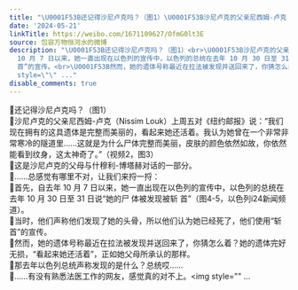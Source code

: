 ```yaml
---
title: "\U0001F53B还记得沙尼卢克吗？（图1）\U0001F53B沙尼卢克的父亲尼西姆-卢克（Nissim Louk）上周五对《纽约邮报》说：“我们现在拥有的这具遗体是完整而美丽的，看起来她还活..."
date: '2024-05-21'
linkTitle: https://weibo.com/1671109627/OfmG0lt3E
source: 包容万物恒河水的微博
description: "\U0001F53B还记得沙尼卢克吗？（图1）<br>\U0001F53B沙尼卢克的父亲尼西姆-卢克（Nissim Louk）上周五对《纽约邮报》说：“我们现在拥有的这具遗体是完整而美丽的，看起来她还活着。我认为她曾在一个非常非常寒冷的隧道里......这就是为什么尸体完整而美丽，皮肤的颜色依然如故，你依然能看到纹身，这太神奇了。”（视频2，图3）<br>\U0001F53B这是沙尼卢克的父母与什穆利-博塔赫对话的一部分。<br>\U0001F53B……总感觉有哪里不对，让我们来捋一捋：<br>\U0001F53B首先，自去年
  10 月 7 日以来，她一直出现在以色列的宣传中，以色列的总统在去年 10 月 30 日至 31 日说“她的尸 体被发现被斩 首”（图4-5，以色列i24新闻频道）。<br>\U0001F53B当时，他们声称他们发现了她的头骨，所以他们认为她已经死了，他们使用“斩
  首”的宣传。<br>\U0001F53B然而，她的遗体号称最近在拉法被发现并送回来了，你猜怎么着？她的遗体完好无损，“看起来她还活着”，正如她父母所承认的那样。<br>\U0001F53B那去年以色列总统声称发现的是什么？总统哎……<br>\U0001F53B……有没有熟悉法医工作的网友，感觉真的对不上。<img
  style=\"\" ..."
disable_comments: true
---
```

🔻还记得沙尼卢克吗？（图1）<br>🔻沙尼卢克的父亲尼西姆-卢克（Nissim Louk）上周五对《纽约邮报》说：“我们现在拥有的这具遗体是完整而美丽的，看起来她还活着。我认为她曾在一个非常非常寒冷的隧道里......这就是为什么尸体完整而美丽，皮肤的颜色依然如故，你依然能看到纹身，这太神奇了。”（视频2，图3）<br>🔻这是沙尼卢克的父母与什穆利-博塔赫对话的一部分。<br>🔻……总感觉有哪里不对，让我们来捋一捋：<br>🔻首先，自去年 10 月 7 日以来，她一直出现在以色列的宣传中，以色列的总统在去年 10 月 30 日至 31 日说“她的尸 体被发现被斩 首”（图4-5，以色列i24新闻频道）。<br>🔻当时，他们声称他们发现了她的头骨，所以他们认为她已经死了，他们使用“斩 首”的宣传。<br>🔻然而，她的遗体号称最近在拉法被发现并送回来了，你猜怎么着？她的遗体完好无损，“看起来她还活着”，正如她父母所承认的那样。<br>🔻那去年以色列总统声称发现的是什么？总统哎……<br>🔻……有没有熟悉法医工作的网友，感觉真的对不上。<img style="" ...
